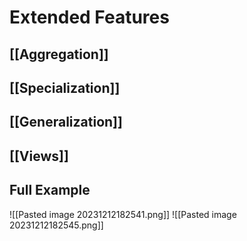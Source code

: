 # Extended Features
## [[Aggregation]]
## [[Specialization]]
## [[Generalization]]
## [[Views]]

## Full Example
![[Pasted image 20231212182541.png]]
![[Pasted image 20231212182545.png]]
